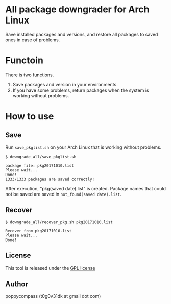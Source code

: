 All package downgrader for Arch Linux
==============

Save installed packages and versions, and restore all packages to saved ones in case of problems.

# Functoin
There is two functions.

1. Save packages and version in your environments.
2. If you have some problems, return packages when the system is working without problems.

# How to use

## Save
Run `save_pkglist.sh` on your Arch Linux that is working without problems.

	$ downgrade_all/save_pkglist.sh

	package file: pkg20171010.list
	Please wait...
	Done!
	1333/1333 packages are saved correctly!

After execution, "pkg(saved date).list" is created.
Package names that could not be saved are saved in `not_found(saved date).list`.

## Recover

	$ downgrade_all/recover_pkg.sh pkg20171010.list

	Recover from pkg20171010.list
	Please wait...
	Done!

## License

This tool is released under the [GPL license](COPYING)

## Author

poppycompass (t0g0v31dk at gmail dot com)
